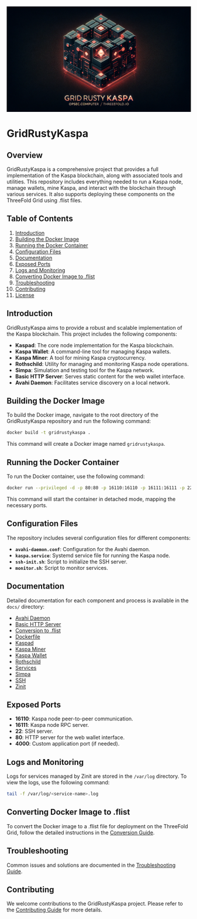 ![GridRustyKaspa](./images/header.png)

# GridRustyKaspa

## Overview

GridRustyKaspa is a comprehensive project that provides a full implementation of the Kaspa blockchain, along with associated tools and utilities. This repository includes everything needed to run a Kaspa node, manage wallets, mine Kaspa, and interact with the blockchain through various services. It also supports deploying these components on the ThreeFold Grid using .flist files.

## Table of Contents

1. [Introduction](#introduction)
2. [Building the Docker Image](#building-the-docker-image)
3. [Running the Docker Container](#running-the-docker-container)
4. [Configuration Files](#configuration-files)
5. [Documentation](#documentation)
6. [Exposed Ports](#exposed-ports)
7. [Logs and Monitoring](#logs-and-monitoring)
8. [Converting Docker Image to .flist](#converting-docker-image-to-flist)
9. [Troubleshooting](#troubleshooting)
10. [Contributing](#contributing)
11. [License](#license)

## Introduction

GridRustyKaspa aims to provide a robust and scalable implementation of the Kaspa blockchain. This project includes the following components:

- **Kaspad**: The core node implementation for the Kaspa blockchain.
- **Kaspa Wallet**: A command-line tool for managing Kaspa wallets.
- **Kaspa Miner**: A tool for mining Kaspa cryptocurrency.
- **Rothschild**: Utility for managing and monitoring Kaspa node operations.
- **Simpa**: Simulation and testing tool for the Kaspa network.
- **Basic HTTP Server**: Serves static content for the web wallet interface.
- **Avahi Daemon**: Facilitates service discovery on a local network.

## Building the Docker Image

To build the Docker image, navigate to the root directory of the GridRustyKaspa repository and run the following command:

```sh
docker build -t gridrustykaspa .
```

This command will create a Docker image named `gridrustykaspa`.

## Running the Docker Container

To run the Docker container, use the following command:

```sh
docker run --privileged -d -p 80:80 -p 16110:16110 -p 16111:16111 -p 22:22 gridrustykaspa
```

This command will start the container in detached mode, mapping the necessary ports.

## Configuration Files

The repository includes several configuration files for different components:

- **`avahi-daemon.conf`**: Configuration for the Avahi daemon.
- **`kaspa.service`**: Systemd service file for running the Kaspa node.
- **`ssh-init.sh`**: Script to initialize the SSH server.
- **`monitor.sh`**: Script to monitor services.

## Documentation

Detailed documentation for each component and process is available in the `docs/` directory:

- [Avahi Daemon](docs/avahi.md)
- [Basic HTTP Server](docs/basic-http-server.md)
- [Conversion to .flist](docs/conversion.md)
- [Dockerfile](docs/dockerfile.md)
- [Kaspad](docs/kaspad.md)
- [Kaspa Miner](docs/kaspa-miner.md)
- [Kaspa Wallet](docs/kaspa-wallet.md)
- [Rothschild](docs/rothschild.md)
- [Services](docs/services.md)
- [Simpa](docs/simpa.md)
- [SSH](docs/ssh.md)
- [Zinit](docs/zinit.md)

## Exposed Ports

- **16110**: Kaspa node peer-to-peer communication.
- **16111**: Kaspa node RPC server.
- **22**: SSH server.
- **80**: HTTP server for the web wallet interface.
- **4000**: Custom application port (if needed).

## Logs and Monitoring

Logs for services managed by Zinit are stored in the `/var/log` directory. To view the logs, use the following command:

```sh
tail -f /var/log/<service-name>.log
```

## Converting Docker Image to .flist

To convert the Docker image to a .flist file for deployment on the ThreeFold Grid, follow the detailed instructions in the [Conversion Guide](docs/conversion.md).

## Troubleshooting

Common issues and solutions are documented in the [Troubleshooting Guide](docs/troubleshooting.md).

## Contributing

We welcome contributions to the GridRustyKaspa project. Please refer to the [Contributing Guide](docs/contributing.md) for more details.


